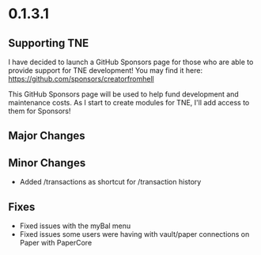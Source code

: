 # 0.1.3.1

## Supporting TNE
I have decided to launch a GitHub Sponsors page for those who are able to provide support for TNE development! You may find it here: https://github.com/sponsors/creatorfromhell

This GitHub Sponsors page will be used to help fund development and maintenance costs. As I start to create modules for TNE, I'll add access to them for Sponsors!

## Major Changes

## Minor Changes
- Added /transactions as shortcut for /transaction history

## Fixes
- Fixed issues with the myBal menu
- Fixed issues some users were having with vault/paper connections on Paper with PaperCore